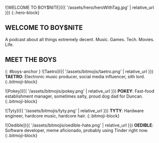 ![WELCOME TO BOY$NITE]({{ '/assets/hero/heroWithTag.jpg' | relative_url }})
{:.hero-block}

## WELCOME TO BOY$NITE
A podcast about all things extremely decent. Music. Games. Tech. Movies. Life.

## MEET THE BOYS
{: #boys-anchor }
![Taetro]({{ '/assets/bitmojis/taetro.png' | relative_url }})
<span class='bio'>**TAETRO**: Electronic music producer, social media influencer, sith lord.</span>
{:.bitmoji-block}

![Pokey]({{ '/assets/bitmojis/pokey.png' | relative_url }})
<span class='bio'>**POKEY**: Fast-food establishment manager, sometimes salty, proud dog dad for Duncan.</span>
{:.bitmoji-block}

![Tyty]({{ '/assets/bitmojis/tyty.png' | relative_url }})
<span class='bio'>**TYTY**: Hardware engineer, hardcore music, hardcore hair.</span>
{:.bitmoji-block}

![Oedible]({{ '/assets/bitmojis/oedible-hate.png' | relative_url }})
<span class='bio'>**OEDIBLE**: Software developer, meme aficionado, probably using Tinder right now.</span>
{:.bitmoji-block}
